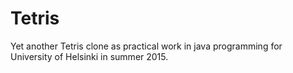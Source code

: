 # Tetris

Yet another Tetris clone as practical work in java programming for University of Helsinki in summer 2015.
